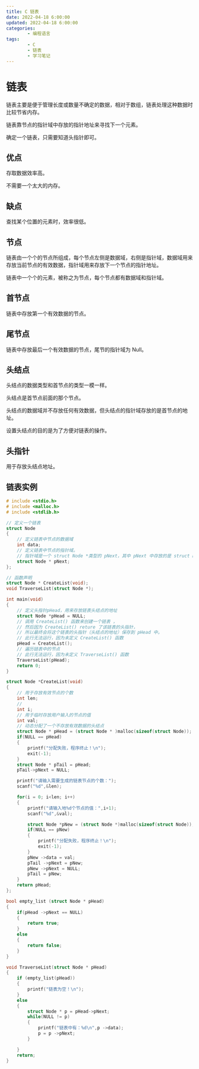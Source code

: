 ```yaml
---
title: C 链表
date: 2022-04-18 6:00:00
updated: 2022-04-18 6:00:00
categories:
        - 编程语言
tags:
        - C
        - 链表
        - 学习笔记
---
```


# 链表

链表主要是便于管理长度或数量不确定的数据，相对于数组，链表处理这种数据时比较节省内存。

链表靠节点的指针域中存放的指针地址来寻找下一个元素。

确定一个链表，只需要知道头指针即可。

## 优点

存取数据效率高。

不需要一个太大的内存。

## 缺点 

查找某个位置的元素时，效率很低。

## 节点

链表由一个个的节点所组成，每个节点左侧是数据域，右侧是指针域，数据域用来存放当前节点的有效数据，指针域用来存放下一个节点的指针地址。

链表中一个个的元素，被称之为节点，每个节点都有数据域和指针域。

## 首节点

链表中存放第一个有效数据的节点。

## 尾节点

链表中存放最后一个有效数据的节点，尾节的指针域为 Null。

## 头结点

头结点的数据类型和首节点的类型一模一样。

头结点是首节点前面的那个节点。

头结点的数据域并不存放任何有效数据，但头结点的指针域存放的是首节点的地址。

设置头结点的目的是为了方便对链表的操作。

## 头指针

用于存放头结点地址。

## 链表实例

```C
# include <stdio.h>
# include <malloc.h>
# include <stdlib.h>

// 定义一个链表
struct Node
{
    // 定义链表中节点的数据域
    int data;
    // 定义链表中节点的指针域。
    // 指针域是一个 struct Node *类型的 pNext，其中 pNext 中存放的是 struct Node 变量的地址
    struct Node * pNext;
};

// 函数声明
struct Node * CreateList(void);
void TraverseList(struct Node *);

int main(void)
{
    // 定义头指针pHead，用来存放链表头结点的地址
    struct Node *pHead = NULL;
    // 调用 CreateList() 函数来创建一个链表 ，
    // 然后因为 CreateList() reture 了该链表的头指针，
    // 所以最终会将这个链表的头指针（头结点的地址）保存到 pHead 中。
    // 此行无法运行，因为未定义 CreateList() 函数
    pHead = CreateList();
    // 遍历链表中的节点
    // 此行无法运行，因为未定义 TraverseList() 函数
    TraverseList(pHead);
    return 0;
}

struct Node *CreateList(void)
{
    // 用于存放有效节点的个数
    int len;
    //
    int i;
    // 用于临时存放用户输入的节点的值
    int val;
    // 动态分配了一个不存放有效数据的头结点
    struct Node * pHead = (struct Node * )malloc(sizeof(struct Node));
    if(NULL == pHead)
    {
        printf("分配失败，程序终止！\n");
        exit(-1);
    }
    struct Node * pTail = pHead;
    pTail->pNext = NULL;

    printf("请输入需要生成的链表节点的个数：");
    scanf("%d",&len);

    for(i = 0; i<len; i++)
    {
        printf("请输入地%d个节点的值：",i+1);
        scanf("%d",&val);

        struct Node *pNew = (struct Node *)malloc(sizeof(struct Node));
        if(NULL == pNew)
        {
            printf("分配失败，程序终止！\n");
            exit(-1);
        }
        pNew ->data = val;
        pTail ->pNext = pNew;
        pNew ->pNext = NULL;
        pTail = pNew;
    }
    return pHead;
};

bool empty_list (struct Node * pHead)
{
    if(pHead ->pNext == NULL)
    {
        return true;
    }
    else
    {
        return false;
    }
}

void TraverseList(struct Node * pHead)
{
    if (empty_list(pHead))
    {
        printf("链表为空！\n");
    }
    else
    {
        struct Node * p = pHead->pNext;
        while(NULL != p)
        {
            printf("链表中有：%d\n",p ->data);
            p = p ->pNext;
        }

    }
    return;
}

```

